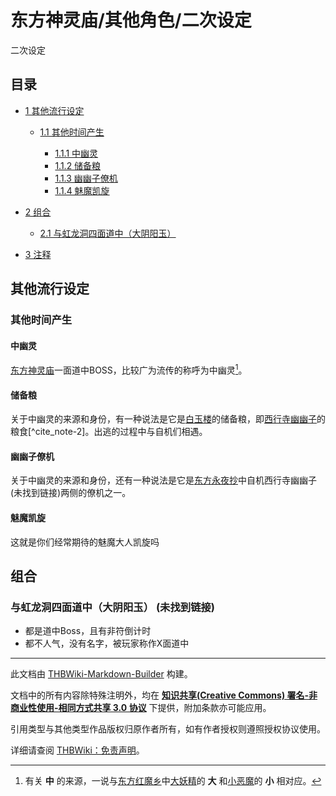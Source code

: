 # 东方神灵庙/其他角色/二次设定

<!-- source html: G:\repos\THBWiki-Markdown-Builder\THBWikiMarkdown\Temp\main\7\75\ns0%3A%E4%B8%9C%E6%96%B9%E7%A5%9E%E7%81%B5%E5%BA%99%2F%E5%85%B6%E4%BB%96%E8%A7%92%E8%89%B2%2F%E4%BA%8C%E6%AC%A1%E8%AE%BE%E5%AE%9A.html -->

二次设定


## 目录

- [1 其他流行设定](#其他流行设定)

  - [1.1 其他时间产生](#其他时间产生)

    - [1.1.1 中幽灵](#中幽灵)
    - [1.1.2 储备粮](#储备粮)
    - [1.1.3 幽幽子僚机](#幽幽子僚机)
    - [1.1.4 魅魔凯旋](#魅魔凯旋)






- [2 组合](#组合)

  - [2.1 与虹龙洞四面道中（大阴阳玉）](#与虹龙洞四面道中（大阴阳玉）)



- [3 注释](#注释)





## 其他流行设定

### 其他时间产生

#### 中幽灵
  
[东方神灵庙](./东方神灵庙.md)一面道中BOSS，比较广为流传的称呼为中幽灵[^cite_note-1]。
  


#### 储备粮
  
关于中幽灵的来源和身份，有一种说法是它是[白玉楼](./白玉楼.md)的储备粮，即[西行寺幽幽子](./西行寺幽幽子.md)的粮食[^cite_note-2]。出逃的过程中与自机们相遇。
  


#### 幽幽子僚机
  
关于中幽灵的来源和身份，还有一种说法是它是[东方永夜抄](./东方永夜抄.md)中自机西行寺幽幽子 (未找到链接)两侧的僚机之一。
  


#### 魅魔凯旋
  
这就是你们经常期待的魅魔大人凯旋吗
  


## 组合

### 与虹龙洞四面道中（大阴阳玉） (未找到链接)
- 都是道中Boss，且有非符倒计时
- 都不人气，没有名字，被玩家称作X面道中


[^cite_note-1]: 有关 **中** 的来源，一说与[东方红魔乡](./东方红魔乡.md)中[大妖精](./大妖精.md)的 **大** 和[小恶魔](./小恶魔.md)的 **小** 相对应。





---

此文档由 [THBWiki-Markdown-Builder](https://github.com/Delsin-Yu/THBWiki-Markdown-Builder) 构建。

文档中的所有内容除特殊注明外，均在 [**知识共享(Creative Commons) 署名-非商业性使用-相同方式共享 3.0 协议**](https://creativecommons.org/licenses/by-sa/3.0/deed.zh-hans) 下提供，附加条款亦可能应用。

引用类型与其他类型作品版权归原作者所有，如有作者授权则遵照授权协议使用。

详细请查阅 [THBWiki：免责声明](https://thbwiki.cc/THBWiki:%E5%85%8D%E8%B4%A3%E5%A3%B0%E6%98%8E)。

